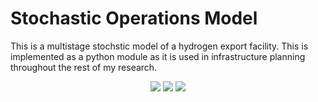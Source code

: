 # Stochastic Operations Model 

This is a multistage stochstic model of a hydrogen export facility. This is implemented as a python module as it is used in infrastructure planning throughout the rest of my research. 
<p align="center">
  <a href="https://opensource.org/licenses/MIT">
    <img src="https://img.shields.io/badge/License-MIT-yellow.svg"></a>
  <a href="https://www.imperial.ac.uk">
    <img src="https://img.shields.io/badge/Imperial-0000C5.svg"></a>
  <a href="https://doi.org/10.5281/zenodo.14678255">
    <img src="https://zenodo.org/badge/918136747.svg"> </a>
</p>
